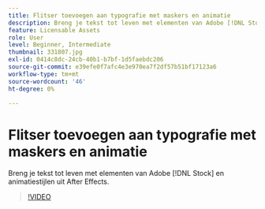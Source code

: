 ```yaml
---
title: Flitser toevoegen aan typografie met maskers en animatie
description: Breng je tekst tot leven met elementen van Adobe [!DNL Stock] en animatiestijlen uit After Effects
feature: Licensable Assets
role: User
level: Beginner, Intermediate
thumbnail: 331807.jpg
exl-id: 0414c8dc-24cb-40b1-b7bf-1d5faebdc206
source-git-commit: e39efe0f7afc4e3e970ea7f2df57b51bf17123a6
workflow-type: tm+mt
source-wordcount: '46'
ht-degree: 0%

---
```


# Flitser toevoegen aan typografie met maskers en animatie

Breng je tekst tot leven met elementen van Adobe [!DNL Stock] en animatiestijlen uit After Effects.

>[!VIDEO](https://video.tv.adobe.com/v/331807?hidetitle=true)
